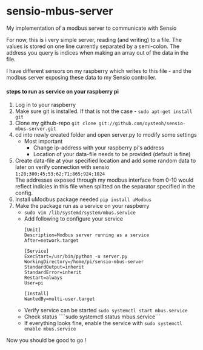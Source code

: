 # sensio-mbus-server
My implementation of a modbus server to communicate with Sensio 

For now, this is i very simple server, reading (and writing) to a file. The values is stored on one line currently separated by a semi-colon. The address you query is indices when making an array out of the data in the file. 

I have different sensors on my raspberry which writes to this file - and the modbus server exposing these data to my Sensio controller.

#### steps to run as service on your raspberry pi

1. Log in to your raspberry 
2. Make sure git is installed. If that is not the case - ```sudo apt-get install git```
3. Clone my github-repo ```git clone git://github.com/oysteoh/sensio-mbus-server.git```
4. cd into newly created folder and open server.py to modify some settings
   - Most important
       - Change ip-address with your raspberry pi's address
       - Location of your data-file needs to be provided (default is fine)
5. Create data-file at your specified location and add some random data to later on verify connection with sensio <br />
```1;20;300;45;53;62;71;865;924;1024``` <br />
The addresses exposed through my modbus interface from 0-10 would reflect indicies in this file when splitted on the separator specified in the config. 
6. Install uModbus package needed ```pip install uModbus```
7. Make the package run as a service on your raspberry
   - ```sudo vim /lib/systemd/system/mbus.service```
   -  Add following to configure your service
      ```
      [Unit]
      Description=Modbus server running as a service
      After=network.target

      [Service]
      ExecStart=/usr/bin/python -u server.py
      WorkingDirectory=/home/pi/sensio-mbus-server
      StandardOutput=inherit
      StandardError=inherit
      Restart=always
      User=pi

      [Install]
      WantedBy=multi-user.target
      ```
   - Verify service can be started ```sudo systemctl start mbus.service```
   - Check status ````sudo systemctl status mbus.service```
   - If everything looks fine, enable the service with ```sudo systemctl enable mbus.service```
   
Now you should be good to go !
